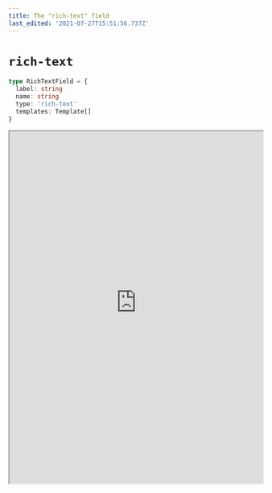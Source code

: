 ```yaml
---
title: The "rich-text" field
last_edited: '2021-07-27T15:51:56.737Z'
---
```


# `rich-text`

```ts
type RichTextField = {
  label: string
  name: string
  type: 'rich-text'
  templates: Template[]
}
```

<iframe width="100%" height="700px" src="https://tina-gql-playground.vercel.app/iframe/rich-text" />

#### Slash commands

To add an embedded template quickly enter `/`, this will present you with the embedable objects,
filtering them out as you type.

#### Default Values
> Currently, if setting a default value for a rich-text field, you must provide the document AST. 